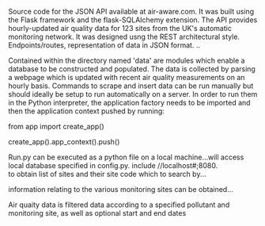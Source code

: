 Source code for the JSON API available at air-aware.com. It was  built using the Flask framework and the flask-SQLAlchemy extension. The API provides hourly-updated air quality data for 123 sites from the UK's automatic monitoring network. It was designed usng the REST architectural style. Endpoints/routes, representation of data in JSON format. .. 

Contained within the directory named 'data' are modules which enable a database to be constructed and populated. The data is collected by parsing a webpage which is updated with recent air quality measurements on an hourly basis. Commands to scrape and insert data can be run manually but should ideally be setup to run automatically on a server. In order to run them in the Python interpreter, the application factory needs to be imported and then the application context pushed by running:

from app import create_app() 

create_app().app_context().push()

Run.py can be executed as a python file on a local machine...will access local database specified in config.py. 
include //localhost#;8080.  
to obtain list of sites and their site code which to search by...

information relating to the various monitoring sites can be obtained...


Air quaity data is filtered data according to a specified pollutant and monitoring site, as well as optional start and end dates 
